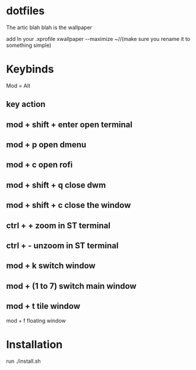 # dotfiles

The artic blah blah is the wallpaper 

add In your .xprofile xwallpaper --maximize ~/<directory where you downloaded this folder>/<image name>(make sure you rename it to something simple)
# Keybinds
  
  Mod = Alt
  
  key                     action
  -----------------------------------
  mod + shift + enter     open terminal
  -----------------------------------
  mod + p                 open dmenu
  -----------------------------------
  mod + c                 open rofi
  -----------------------------------
  mod + shift + q         close dwm
  -----------------------------------
  mod + shift + c         close the window
  -----------------------------------
  ctrl + +                zoom in ST terminal
  -----------------------------------
  ctrl + -                unzoom in ST terminal
  -----------------------------------
  mod + k                 switch window
  -----------------------------------
  mod + (1 to 7)          switch main window
  -----------------------------------
  mod + t                 tile window
  -----------------------------------
  mod + f                 floating window
  
# Installation 
  
  run ./install.sh
  

